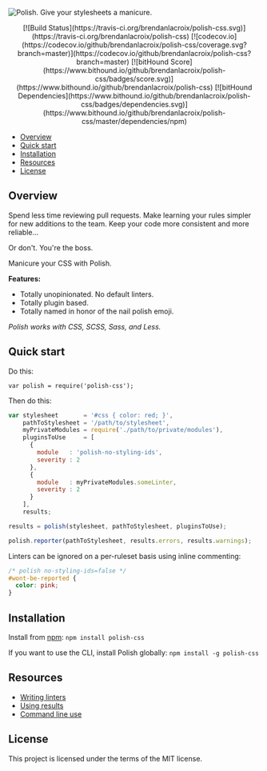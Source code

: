 ![Polish. Give your stylesheets a manicure.](/../images/images/polish-header.png)

<p align="center">[![Build Status](https://travis-ci.org/brendanlacroix/polish-css.svg)](https://travis-ci.org/brendanlacroix/polish-css) [![codecov.io](https://codecov.io/github/brendanlacroix/polish-css/coverage.svg?branch=master)](https://codecov.io/github/brendanlacroix/polish-css?branch=master) [![bitHound Score](https://www.bithound.io/github/brendanlacroix/polish-css/badges/score.svg)](https://www.bithound.io/github/brendanlacroix/polish-css) [![bitHound Dependencies](https://www.bithound.io/github/brendanlacroix/polish-css/badges/dependencies.svg)](https://www.bithound.io/github/brendanlacroix/polish-css/master/dependencies/npm)</p>

- [Overview](#overview)
- [Quick start](#quickstart)
- [Installation](#installation)
- [Resources](#resources)
- [License](#license)

## <a name="overview"></a>Overview

Spend less time reviewing pull requests.
Make learning your rules simpler for new additions to the team.
Keep your code more consistent and more reliable...

Or don't. You're the boss.

Manicure your CSS with Polish.

**Features:**
- Totally unopinionated. No default linters.
- Totally plugin based.
- Totally named in honor of the nail polish emoji.

_Polish works with CSS, SCSS, Sass, and Less._

## <a name="quickstart"></a>Quick start

Do this:

`var polish = require('polish-css');`

Then do this:
```javascript
var stylesheet       = '#css { color: red; }',
    pathToStylesheet = '/path/to/stylesheet',
    myPrivateModules = require('./path/to/private/modules'),
    pluginsToUse     = [
      {
        module   : 'polish-no-styling-ids',
        severity : 2
      },
      {
        module   : myPrivateModules.someLinter,
        severity : 2
      }
    ],
    results;

results = polish(stylesheet, pathToStylesheet, pluginsToUse);

polish.reporter(pathToStylesheet, results.errors, results.warnings);
```

Linters can be ignored on a per-ruleset basis using inline commenting:
```css
/* polish no-styling-ids=false */
#wont-be-reported {
  color: pink;
}
```

## <a name="installation"></a>Installation
Install from [npm](https://www.npmjs.com/package/polish-css):
`npm install polish-css`

If you want to use the CLI, install Polish globally:
`npm install -g polish-css`


## <a name="resources"></a>Resources
- [Writing linters](https://github.com/brendanlacroix/polish-css/wiki/Writing-linters)
- [Using results](https://github.com/brendanlacroix/polish-css/wiki/Using-results)
- [Command line use](https://github.com/brendanlacroix/polish-css/wiki/Command-line-usage)


## <a name="license"></a>License
This project is licensed under the terms of the MIT license.
